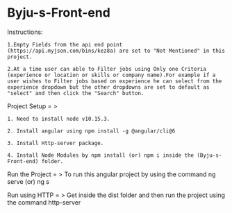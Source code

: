 # Byju-s-Front-end

Instructions:

    1.Empty Fields from the api end point (https://api.myjson.com/bins/kez8a) are set to "Not Mentioned" in this project.
     
    2.At a time user can able to Filter jobs using Only one Criteria (experience or location or skills or company name).For example if a user wishes to Filter jobs based on experience he can select from the experience dropdown but the other dropdowns are set to default as "select" and then click the "Search" button.
    
Project Setup = >

    1. Need to install node v10.15.3.

    2. Install angular using npm install -g @angular/cli@6

    3. Install Http-server package.

    4. Install Node Modules by npm install (or) npm i inside the (Byju-s-Front-end) folder.


Run the Project = >
    To run this angular project by using the command ng serve (or) ng s


Run using HTTP = >
    Get inside the dist folder and then run the project using the command http-server
